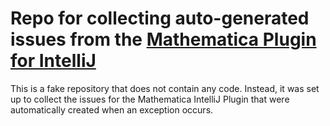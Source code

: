 # Repo for collecting auto-generated issues from the [Mathematica Plugin for IntelliJ](https://github.com/halirutan/Mathematica-IntelliJ-Plugin)

This is a fake repository that does not contain any code. Instead, it was set up to collect the issues for the Mathematica IntelliJ Plugin that were automatically created when an exception occurs.
